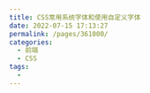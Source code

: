```yaml
---
title: CSS常用系统字体和使用自定义字体
date: 2022-07-15 17:13:27
permalink: /pages/361000/
categories:
  - 前端
  - CSS
tags:
  - 
---
```

